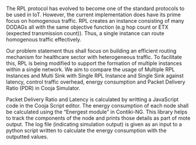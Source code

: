 
The RPL protocol has evolved to become one of the standard protocols to be used in IoT. However, the current implementation does have its prime focus on homogenous traffic. RPL creates an instance consisting of many DODAGs all with the same objective function (e.g hop count or ETX (expected transmission count)). Thus, a single instance can route homogenous traffic effectively.

Our problem statement thus shall focus on building an efficient routing mechanism for healthcare sector with heterogeneous traffic. To facilitate this, RPL is being modified to support the formation of multiple instances within a single network. 
We aim to compare the usage of Multiple RPL Instances and Multi Sink with Single RPL Instance and Single Sink against latency, control traffic overhead,
energy consumption and Packet Delivery Ratio (PDR) in Cooja Simulator. 

Packet Delivery Ratio and Latency is calculated by writting a JavaScript code in the Cooja Script editor.
The energy consumption of each node shall be calculated using the “Energest module” in Contiki-NG. This library helps to track the components of the node and prints those details as part of mote output.
The log file (indicating simulation output) is given as an input to a python script written to calculate the energy consumption with the outputted values.
